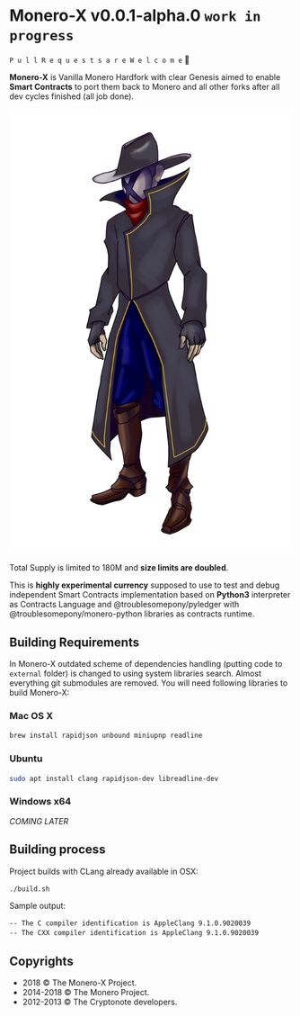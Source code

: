 # Monero-X v0.0.1-alpha.0 `work in progress`

`P u l l R e q u e s t s a r e W e l c o m e` 👮‍
 
**Monero-X** is Vanilla Monero Hardfork with clear Genesis aimed to enable **Smart Contracts** to port them back to Monero and all other forks after all dev cycles finished (all job done).

![mr. X](./mrx.png)

Total Supply is limited to 180M and **size limits are doubled**.

This is **highly experimental currency** supposed to use to test and debug independent Smart Contracts implementation based on **Python3** interpreter as Contracts Language and @troublesomepony/pyledger with @troublesomepony/monero-python libraries as contracts runtime.

## Building Requirements

In Monero-X outdated scheme of dependencies handling (putting code to `external` folder) is changed to using system
libraries search. Almost everything git submodules are removed. You will need following libraries to build Monero-X:

### Mac OS X

```bash
brew install rapidjson unbound miniupnp readline
```

### Ubuntu

```bash
sudo apt install clang rapidjson-dev libreadline-dev
```

### Windows x64

*COMING LATER*

## Building process

Project builds with CLang already available in OSX:

```bash
./build.sh
```

Sample output:

```bash
-- The C compiler identification is AppleClang 9.1.0.9020039
-- The CXX compiler identification is AppleClang 9.1.0.9020039
```

## Copyrights

- 2018 &copy; The Monero-X Project.
- 2014-2018 &copy; The Monero Project.   
- 2012-2013 &copy; The Cryptonote developers.
